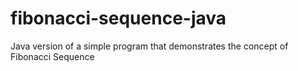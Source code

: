 # fibonacci-sequence-java
Java version of a simple program that demonstrates the concept of Fibonacci Sequence
